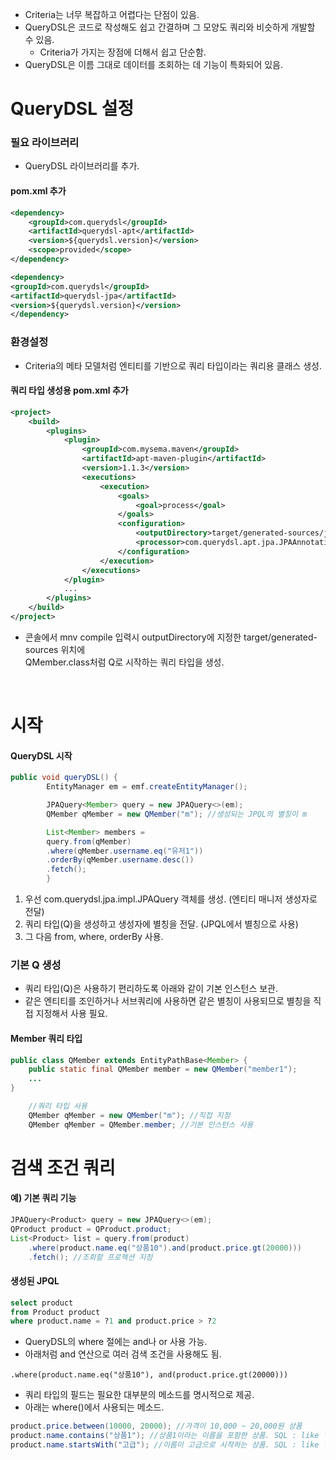 * Criteria는 너무 복잡하고 어렵다는 단점이 있음.
* QueryDSL은 코드로 작성해도 쉽고 간결하며 그 모양도 쿼리와 비슷하게 개발할 수 있음.
    * Criteria가 가지는 장점에 더해서 쉽고 단순함.
* QueryDSL은 이름 그대로 데이터를 조회하는 데 기능이 특화되어 있음.

# QueryDSL 설정

### 필요 라이브러리

* QueryDSL 라이브러리를 추가.

#### pom.xml 추가

```xml
<dependency>
    <groupId>com.querydsl</groupId>
    <artifactId>querydsl-apt</artifactId>
    <version>${querydsl.version}</version>
    <scope>provided</scope>
</dependency>

<dependency>
<groupId>com.querydsl</groupId>
<artifactId>querydsl-jpa</artifactId>
<version>${querydsl.version}</version>
</dependency>
```

### 환경설정

* Criteria의 메타 모델처럼 엔티티를 기반으로 쿼리 타입이라는 쿼리용 클래스 생성.

#### 쿼리 타입 생성용 pom.xml 추가

```xml
<project>
    <build>
        <plugins>
            <plugin>
                <groupId>com.mysema.maven</groupId>
                <artifactId>apt-maven-plugin</artifactId>
                <version>1.1.3</version>
                <executions>
                    <execution>
                        <goals>
                            <goal>process</goal>
                        </goals>
                        <configuration>
                            <outputDirectory>target/generated-sources/java</outputDirectory>
                            <processor>com.querydsl.apt.jpa.JPAAnnotationProcessor</processor>
                        </configuration>
                    </execution>
                </executions>
            </plugin>
            ...
        </plugins>
    </build>
</project>
```

* 콘솔에서 mnv compile 입력시 outputDirectory에 지정한 target/generated-sources 위치에<br/>
  QMember.class처럼 Q로 시작하는 쿼리 타입을 생성.

<br/>

# 시작

#### QueryDSL 시작

```java
public void queryDSL() {
        EntityManager em = emf.createEntityManager();

        JPAQuery<Member> query = new JPAQuery<>(em);
        QMember qMember = new QMember("m"); //생성되는 JPQL의 별칭이 m

        List<Member> members =
        query.from(qMember)
        .where(qMember.username.eq("유저1"))
        .orderBy(qMember.username.desc())
        .fetch();
        }
```

1. 우선 com.querydsl.jpa.impl.JPAQuery 객체를 생성. (엔티티 매니저 생성자로 전달)
2. 쿼리 타입(Q)을 생성하고 생성자에 별칭을 전달. (JPQL에서 별칭으로 사용)
3. 그 다음 from, where, orderBy 사용.

### 기본 Q 생성

* 쿼리 타입(Q)은 사용하기 편리하도록 아래와 같이 기본 인스턴스 보관.
* 같은 엔티티를 조인하거나 서브쿼리에 사용하면 같은 별칭이 사용되므로 별칭을 직접 지정해서 사용 필요.

#### Member 쿼리 타입

```java
public class QMember extends EntityPathBase<Member> {
    public static final QMember member = new QMember("member1");
    ...
}

    //쿼리 타입 사용
    QMember qMember = new QMember("m"); //직접 지정
    QMember qMember = QMember.member; //기본 인스턴스 사용
```

# 검색 조건 쿼리

#### 예) 기본 쿼리 기능

```java
JPAQuery<Product> query = new JPAQuery<>(em);
QProduct product = QProduct.product;
List<Product> list = query.from(product)
    .where(product.name.eq("상품10").and(product.price.gt(20000)))
    .fetch(); //조회할 프로젝션 지정
```

#### 생성된 JPQL

```sql
select product
from Product product
where product.name = ?1 and product.price > ?2
```

* QueryDSL의 where 절에는 and나 or 사용 가능.
* 아래처럼 and 연산으로 여러 검색 조건을 사용해도 됨.
```
.where(product.name.eq("상품10"), and(product.price.gt(20000)))
```
    
* 쿼리 타입의 필드는 필요한 대부분의 메소드를 명시적으로 제공.
* 아래는 where()에서 사용되는 메소드.
```java
product.price.between(10000, 20000); //가격이 10,000 ~ 20,000원 상품
product.name.contains("상품1"); //상품1이라는 이름을 포함한 상품. SQL : like '%상품1%' 검색
product.name.startsWith("고급"); //이름이 고급으로 시작하는 상품. SQL : like '고급%' 검색
```

